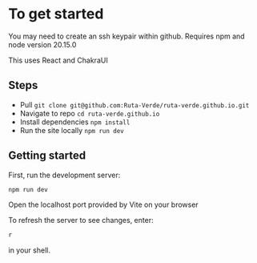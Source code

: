 # To get started

You may need to create an ssh keypair within github. Requires npm and node version 20.15.0

This uses React and ChakraUI

## Steps

- Pull `git clone git@github.com:Ruta-Verde/ruta-verde.github.io.git`
- Navigate to repo `cd ruta-verde.github.io`
- Install dependencies `npm install`
- Run the site locally `npm run dev`

## Getting started

First, run the development server:

```bash
npm run dev
```

Open the localhost port provided by Vite on your browser

To refresh the server to see changes, enter:

```bash
r
```

in your shell.